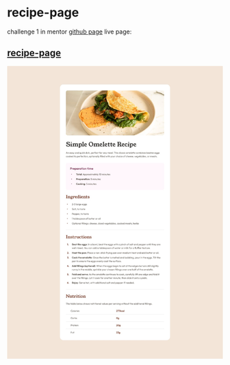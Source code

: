 # recipe-page
challenge 1 in mentor [github page](https://www.frontendmentor.io/challenges/recipe-page-KiTsR8QQKm) live page:
## [recipe-page](https://bs-ismahane.github.io/recipe-page/)
![Recipe Page](./readmeImage.jpg)

